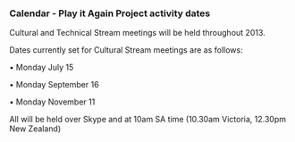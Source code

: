 ### Calendar - Play it Again Project activity dates ###

Cultural and Technical Stream meetings will be held throughout 2013.

Dates currently set for Cultural Stream meetings are as follows:

•  Monday July 15

•  Monday September 16

•  Monday November 11


All will be held over Skype and at 10am SA time (10.30am Victoria, 12.30pm New Zealand)